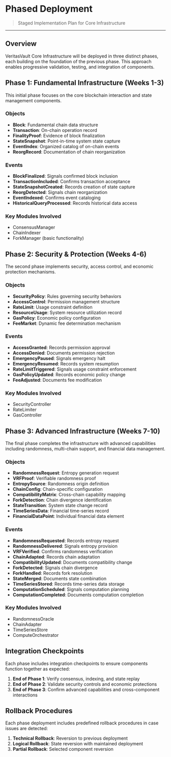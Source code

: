 # Phased Deployment

> Staged Implementation Plan for Core Infrastructure

---

## Overview

VeritasVault Core Infrastructure will be deployed in three distinct phases, each building on the foundation of the previous phase. This approach enables progressive validation, testing, and integration of components.

## Phase 1: Fundamental Infrastructure (Weeks 1-3)

This initial phase focuses on the core blockchain interaction and state management components.

### Objects
* **Block**: Fundamental chain data structure
* **Transaction**: On-chain operation record
* **FinalityProof**: Evidence of block finalization
* **StateSnapshot**: Point-in-time system state capture
* **EventIndex**: Organized catalog of on-chain events
* **ReorgRecord**: Documentation of chain reorganization

### Events
* **BlockFinalized**: Signals confirmed block inclusion
* **TransactionIncluded**: Confirms transaction acceptance
* **StateSnapshotCreated**: Records creation of state capture
* **ReorgDetected**: Signals chain reorganization
* **EventIndexed**: Confirms event cataloging
* **HistoricalQueryProcessed**: Records historical data access

### Key Modules Involved
* ConsensusManager
* ChainIndexer
* ForkManager (basic functionality)

## Phase 2: Security & Protection (Weeks 4-6)

The second phase implements security, access control, and economic protection mechanisms.

### Objects
* **SecurityPolicy**: Rules governing security behaviors
* **AccessControl**: Permission management structure
* **RateLimit**: Usage constraint definition
* **ResourceUsage**: System resource utilization record
* **GasPolicy**: Economic policy configuration
* **FeeMarket**: Dynamic fee determination mechanism

### Events
* **AccessGranted**: Records permission approval
* **AccessDenied**: Documents permission rejection
* **EmergencyPaused**: Signals emergency halt
* **EmergencyResumed**: Records system resumption
* **RateLimitTriggered**: Signals usage constraint enforcement
* **GasPolicyUpdated**: Records economic policy change
* **FeeAdjusted**: Documents fee modification

### Key Modules Involved
* SecurityController
* RateLimiter
* GasController

## Phase 3: Advanced Infrastructure (Weeks 7-10)

The final phase completes the infrastructure with advanced capabilities including randomness, multi-chain support, and financial data management.

### Objects
* **RandomnessRequest**: Entropy generation request
* **VRFProof**: Verifiable randomness proof
* **EntropySource**: Randomness origin definition
* **ChainConfig**: Chain-specific configuration
* **CompatibilityMatrix**: Cross-chain capability mapping
* **ForkDetection**: Chain divergence identification
* **StateTransition**: System state change record
* **TimeSeriesData**: Financial time-series record
* **FinancialDataPoint**: Individual financial data element

### Events
* **RandomnessRequested**: Records entropy request
* **RandomnessDelivered**: Signals entropy provision
* **VRFVerified**: Confirms randomness verification
* **ChainAdapted**: Records chain adaptation
* **CompatibilityUpdated**: Documents compatibility change
* **ForkDetected**: Signals chain divergence
* **ForkHandled**: Records fork resolution
* **StateMerged**: Documents state combination
* **TimeSeriesStored**: Records time-series data storage
* **ComputationScheduled**: Signals computation planning
* **ComputationCompleted**: Documents computation completion

### Key Modules Involved
* RandomnessOracle
* ChainAdapter
* TimeSeriesStore
* ComputeOrchestrator

## Integration Checkpoints

Each phase includes integration checkpoints to ensure components function together as expected:

1. **End of Phase 1**: Verify consensus, indexing, and state replay
2. **End of Phase 2**: Validate security controls and economic protections
3. **End of Phase 3**: Confirm advanced capabilities and cross-component interactions

## Rollback Procedures

Each phase deployment includes predefined rollback procedures in case issues are detected:

1. **Technical Rollback**: Reversion to previous deployment
2. **Logical Rollback**: State reversion with maintained deployment
3. **Partial Rollback**: Selected component reversion